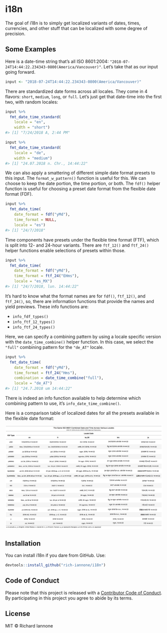 
<!-- README.md is generated from README.Rmd. Please edit that file -->

# i18n

The goal of i18n is to simply get localized variants of dates, times,
currencies, and other stuff that can be localized with some degree of
precision.

## Some Examples

Here is a date-time string that’s all ISO 8601:2004:
`"2018-07-24T14:44:22.234343-0800(America/Vancouver)"`. Let’s take that
as our input going forward.

``` r
input <- "2018-07-24T14:44:22.234343-0800(America/Vancouver)"
```

There are standardized date forms across all locales. They come in 4
flavors: `short`, `medium`, `long`, or `full`. Let’s just get that
date-time into the first two, with random locales:

``` r
input %>%
  fmt_date_time_standard(
    locale = "en",
    width = "short")
#> [1] "7/24/2018 A, 2:44 PM"
```

``` r
input %>%
  fmt_date_time_standard(
    locale = "de",
    width = "medium")
#> [1] "24.07.2018 n. Chr., 14:44:22"
```

We can also apply a smattering of different simple date format presets
to this input. The `format_w_pattern()` function is useful for this. We
can choose to keep the date portion, the time portion, or both. The
`fdf()` helper function is useful for choosing a preset date format from
the flexible date format (FDF).

``` r
input %>%
  fmt_date_time(
    date_format = fdf("yMd"),
    time_format = NULL,
    locale = "es")
#> [1] "24/7/2018"
```

Time components have presets under the flexible time format (FTF), which
is split into 12- and 24-hour variants. There are `ftf_12()` and
`ftf_24()` helper functions enable selections of presets within those.

``` r
input %>%
  fmt_date_time(
    date_format = fdf("yMd"),
    time_format = ftf_24("EHms"),
    locale = "es_MX")
#> [1] "24/7/2018, lun. 14:44:22"
```

It’s hard to know what the format names are for `fdf()`, `ftf_12()`, and
`ftf_24()`, so, there are information functions that provide the names
and yield previews. These info functions are:

  - `info_fdf_types()`
  - `info_ftf_12_types()`
  - `info_ftf_24_types()`

Here, we can specify a combining pattern by using a locale specific
version with the `date_time_combine()` helper function. In this case, we
select the `"full"` combining pattern for the `"de_AT"` locale.

``` r
input %>%
  fmt_date_time(
    date_format = fdf("yMd"),
    time_format = ftf_24("Hms"),
    combination = date_time_combine("full"),
    locale = "de_AT")
#> [1] "24.7.2018 um 14:44:22"
```

There is indeed an info function available to help determine which
combining pattern to use, it’s `info_date_time_combine()`.

Here is a comparison table of localized dates for all the presets
available in the flexible date format:

<img src="man/figures/i18n_tbl.png">

## Installation

You can install i18n if you dare from GitHub. Use:

``` r
devtools::install_github("rich-iannone/i18n")
```

## Code of Conduct

Please note that this project is released with a [Contributor Code of
Conduct](CODE_OF_CONDUCT.md). By participating in this project you agree
to abide by its terms.

## License

MIT © Richard Iannone
